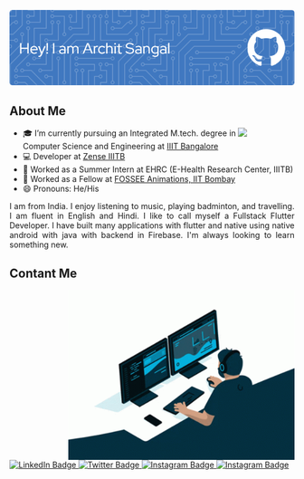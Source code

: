 ![Banner](./banner.png)

## About Me

<img align="right" src="https://media.giphy.com/media/M9gbBd9nbDrOTu1Mqx/giphy.gif" width="100"/>

- 🎓 I’m currently pursuing an Integrated M.tech. degree in Computer Science and Engineering at [IIIT Bangalore](https://www.iiitb.ac.in/)
- 💻 Developer at [Zense IIITB](https://github.com/zense)
- 💼 Worked as a Summer Intern at EHRC (E-Health Research Center, IIITB)
- 💼 Worked as a Fellow at [FOSSEE Animations, IIT Bombay](https://github.com/FOSSEE)
- 😄 Pronouns: He/His

<div style="text-align: justify"> 
I am from India. I enjoy listening to music, playing badminton, and travelling. I am fluent in English and Hindi. I like to call myself a Fullstack Flutter Developer. I have built many applications with flutter and native using native android with java with backend in Firebase. I'm always looking to learn something new. </div>

## Contant Me
<img align="right" src="gif.gif" width="400" height="300" style="margin-left: 50px" >

<div id="badges">
  <a href="https://www.linkedin.com/in/archit-sangal-aa7185190/">
    <img src="https://img.shields.io/badge/LinkedIn-blue?style=for-the-badge&logo=linkedin&logoColor=white" alt="LinkedIn Badge"/>
  </a>
  <a href="https://twitter.com/ArchitSangal_">
    <img src="https://img.shields.io/badge/Twitter-blue?style=for-the-badge&logo=twitter&logoColor=white" alt="Twitter Badge"/>
  </a>
  <a href="https://www.instagram.com/architsangal2000/">
    <img src="https://img.shields.io/badge/-Instagram-ff69b4?style=for-the-badge&logo=instagram&logoColor=white" alt="Instagram Badge"/>
  </a>
  <a href="https://stackoverflow.com/users/13279920/archit?tab=profile">
    <img src="https://img.shields.io/badge/-Stack%20Overflow-lightgrey?style=for-the-badge&logo=stackoverflow&logoColor=black" alt="Instagram Badge"/>
  </a>
</div>
